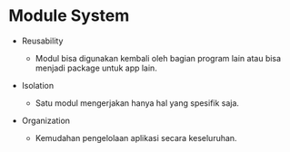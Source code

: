 # Module System

- Reusability

  - Modul bisa digunakan kembali oleh bagian program lain atau bisa menjadi package untuk app lain.

- Isolation

  - Satu modul mengerjakan hanya hal yang spesifik saja.

- Organization

  - Kemudahan pengelolaan aplikasi secara keseluruhan.
